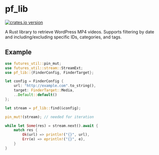 # pf_lib

[![crates.io version](https://img.shields.io/crates/v/pf_lib.svg)](https://crates.io/crates/pf_lib)

A Rust library to retrieve WordPress MP4 videos. Supports filtering by date and including/excluding specific IDs, categories, and tags.

## Example

```rust
use futures_util::pin_mut;
use futures_util::stream::StreamExt;
use pf_lib::{FinderConfig, FinderTarget};

let config = FinderConfig {
    url: "http://example.com".to_string(),
    target: FinderTarget::Media,
    ..Default::default()
};

let stream = pf_lib::find(&config);

pin_mut!(stream); // needed for iteration

while let Some(res) = stream.next().await {
    match res {
        Ok(url) => println!("{}", url),
        Err(e) => eprintln!("{}", e),
    }
}
```
